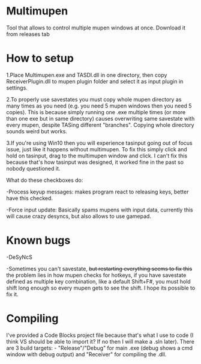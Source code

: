 # Multimupen
Tool that allows to control multiple mupen windows at once.
Download it from releases tab

# How to setup
1.Place Multimupen.exe and TASDI.dll in one directory, then copy ReceiverPlugin.dll to mupen plugin folder and select it as input plugin in settings.

2.To properly use savestates you must copy whole mupen directory as many times as you need (e.g. you need 5 mupen windows then you need 5 copies). This is because simply running one .exe multiple times (or more than one exe but in same directory) causes overwriting same savestate with every mupen, despite TASing different "branches". Copying whole directory sounds weird but works.

3.If you're using Win10 then you will experience tasinput going out of focus issue, just like it happens without multimupen. To fix this simply click and hold on tasinput, drag to the multimupen window and click. I can't fix this because that's how tasinput was designed, it worked fine in the past so nobody questioned it.

What do these checkboxes do:

-Process keyup messages: makes program react to releasing keys, better have this checked.

-Force input update: Basically spams mupens with input data, currently this will cause crazy desyncs, but also allows to use gamepad.
# Known bugs
-DeSyNcS

-Sometimes you can't savestate, ~~but restarting everything seems to fix this~~ the problem lies in how mupen checks for hotkeys, if you have savestate defined as multiple key combination, like a default Shift+F#, you must hold shift long enough so every mupen gets to see the shift. I hope its possible to fix it.

# Compiling
I've provided a Code Blocks project file because that's what I use to code (I think VS should be able to import it? If no then I will make a .sln later). There are 3 build targets: - "Release"/"Debug" for main .exe (debug shows a cmd window with debug output) and "Receiver" for compiling the .dll.
